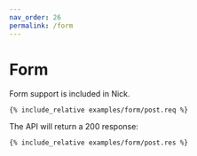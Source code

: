 ```yaml
---
nav_order: 26
permalink: /form
---
```


# Form

Form support is included in Nick.

```
{% include_relative examples/form/post.req %}
```

The API will return a 200 response:

```
{% include_relative examples/form/post.res %}
```
